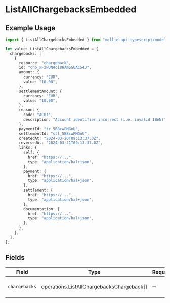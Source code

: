 # ListAllChargebacksEmbedded

## Example Usage

```typescript
import { ListAllChargebacksEmbedded } from "mollie-api-typescript/models/operations";

let value: ListAllChargebacksEmbedded = {
  chargebacks: [
    {
      resource: "chargeback",
      id: "chb_xFzwUN4ci8HAmSGUACS4J",
      amount: {
        currency: "EUR",
        value: "10.00",
      },
      settlementAmount: {
        currency: "EUR",
        value: "10.00",
      },
      reason: {
        code: "AC01",
        description: "Account identifier incorrect (i.e. invalid IBAN)",
      },
      paymentId: "tr_5B8cwPMGnU",
      settlementId: "stl_5B8cwPMGnU",
      createdAt: "2024-03-20T09:13:37.0Z",
      reversedAt: "2024-03-21T09:13:37.0Z",
      links: {
        self: {
          href: "https://...",
          type: "application/hal+json",
        },
        payment: {
          href: "https://...",
          type: "application/hal+json",
        },
        settlement: {
          href: "https://...",
          type: "application/hal+json",
        },
        documentation: {
          href: "https://...",
          type: "application/hal+json",
        },
      },
    },
  ],
};
```

## Fields

| Field                                                                                                | Type                                                                                                 | Required                                                                                             | Description                                                                                          |
| ---------------------------------------------------------------------------------------------------- | ---------------------------------------------------------------------------------------------------- | ---------------------------------------------------------------------------------------------------- | ---------------------------------------------------------------------------------------------------- |
| `chargebacks`                                                                                        | [operations.ListAllChargebacksChargeback](../../models/operations/listallchargebackschargeback.md)[] | :heavy_minus_sign:                                                                                   | A list of chargeback objects.                                                                        |